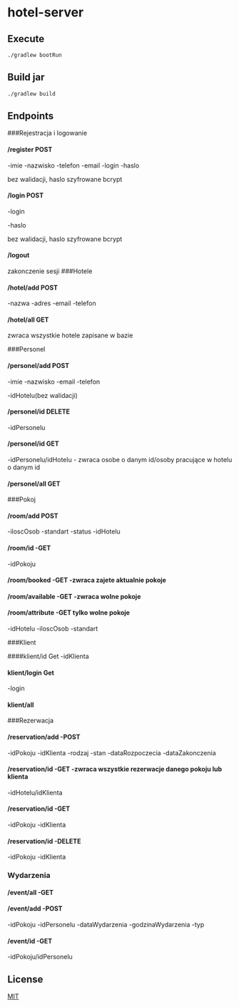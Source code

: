 # hotel-server


## Execute

```bash
./gradlew bootRun
```

## Build jar

```bash
./gradlew build
```

## Endpoints

###Rejestracja i logowanie

#### /register POST

-imie 
-nazwisko
-telefon
-email
-login
-haslo

bez walidacji, haslo szyfrowane bcrypt

#### /login  POST
-login 

-haslo

bez walidacji, haslo szyfrowane bcrypt

#### /logout 
zakonczenie sesji
###Hotele

#### /hotel/add POST

-nazwa
-adres
-email
-telefon

#### /hotel/all GET

zwraca wszystkie hotele zapisane w bazie

###Personel

#### /personel/add POST

-imie
-nazwisko
-email
-telefon

-idHotelu(bez walidacji)

#### /personel/id DELETE

-idPersonelu


#### /personel/id GET

-idPersonelu/idHotelu - zwraca osobe o danym id/osoby pracujące w hotelu o danym id


#### /personel/all GET

###Pokoj

#### /room/add POST

-iloscOsob
-standart
-status
-idHotelu

#### /room/id -GET
-idPokoju

#### /room/booked -GET -zwraca zajete aktualnie pokoje

#### /room/available -GET -zwraca wolne pokoje

#### /room/attribute -GET tylko wolne pokoje
-idHotelu
-iloscOsob
-standart

###Klient

####klient/id Get
-idKlienta

#### klient/login Get
-login

#### klient/all


###Rezerwacja

#### /reservation/add -POST
-idPokoju
-idKlienta
-rodzaj
-stan
-dataRozpoczecia
-dataZakonczenia

#### /reservation/id -GET -zwraca wszystkie rezerwacje danego pokoju lub klienta
-idHotelu/idKlienta
#### /reservation/id -GET
-idPokoju
-idKlienta

#### /reservation/id -DELETE
-idPokoju
-idKlienta

### Wydarzenia

#### /event/all -GET

#### /event/add -POST 
-idPokoju
-idPersonelu
-dataWydarzenia
-godzinaWydarzenia
-typ

#### /event/id -GET
-idPokoju/idPersonelu
## License
[MIT](https://choosealicense.com/licenses/mit/)
